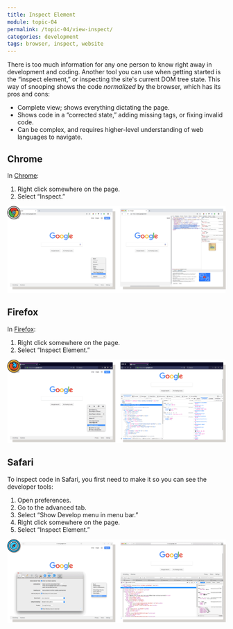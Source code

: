 ```yaml
---
title: Inspect Element
module: topic-04
permalink: /topic-04/view-inspect/
categories: development
tags: browser, inspect, website
---
```


<div class="divider-heading"></div>

There is too much information for any one person to know right away in development and coding. Another tool you can use when getting started is the “inspect element,” or inspecting the site's current DOM tree state. This way of snooping shows the code _normalized_ by the browser, which has its pros and cons:

<ul class="pros-and-cons">
  <li class="icon-pro">Complete view; shows everything dictating the page.</li>
  <li class="icon-pro">Shows code in a “corrected state,” adding missing tags, or fixing invalid code.</li>
  <li class="icon-con">Can be complex, and requires higher-level understanding of web languages to navigate.</li>
</ul>


## Chrome
In <a href="https://www.google.com/chrome/" target="_blank">Chrome</a>:
1. Right click somewhere on the page.
2. Select “Inspect.”

<img src="../img/chrome-inspect.png" alt="using the inspect code feature in Chrome" title="Inspect Element in Chrome" />


<div class="divider-pg"></div>


## Firefox
In <a href="https://www.mozilla.org/en-US/firefox/new/" target="_blank">Firefox</a>:
1. Right click somewhere on the page.
2. Select “Inspect Element.”

<img src="../img/firefox-inspect.png" alt="using the inspect code feature in Firefox" title="Inspect Element in Firefox" />


<div class="divider-pg"></div>


## Safari
To inspect code in Safari, you first need to make it so you can see the developer tools:
1. Open preferences.
2. Go to the advanced tab.
3. Select “Show Develop menu in menu bar.”
4. Right click somewhere on the page.
5. Select “Inspect Element.”

<img src="../img/safari-inspect.png" alt="using the inspect code feature in Safari" title="Inspect Element in Safari" />

